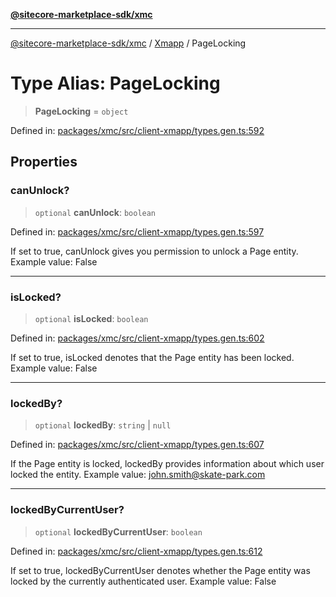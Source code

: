 [**@sitecore-marketplace-sdk/xmc**](../../../../README.md)

***

[@sitecore-marketplace-sdk/xmc](../../../../README.md) / [Xmapp](../README.md) / PageLocking

# Type Alias: PageLocking

> **PageLocking** = `object`

Defined in: [packages/xmc/src/client-xmapp/types.gen.ts:592](https://github.com/Sitecore/marketplace-sdk/blob/e3ec55ede335ad59ac5875d32f0d68c50e7bc899/packages/xmc/src/client-xmapp/types.gen.ts#L592)

## Properties

### canUnlock?

> `optional` **canUnlock**: `boolean`

Defined in: [packages/xmc/src/client-xmapp/types.gen.ts:597](https://github.com/Sitecore/marketplace-sdk/blob/e3ec55ede335ad59ac5875d32f0d68c50e7bc899/packages/xmc/src/client-xmapp/types.gen.ts#L597)

If set to true, canUnlock gives you permission to unlock a Page entity.
Example value: False

***

### isLocked?

> `optional` **isLocked**: `boolean`

Defined in: [packages/xmc/src/client-xmapp/types.gen.ts:602](https://github.com/Sitecore/marketplace-sdk/blob/e3ec55ede335ad59ac5875d32f0d68c50e7bc899/packages/xmc/src/client-xmapp/types.gen.ts#L602)

If set to true, isLocked denotes that the Page entity has been locked.
Example value: False

***

### lockedBy?

> `optional` **lockedBy**: `string` \| `null`

Defined in: [packages/xmc/src/client-xmapp/types.gen.ts:607](https://github.com/Sitecore/marketplace-sdk/blob/e3ec55ede335ad59ac5875d32f0d68c50e7bc899/packages/xmc/src/client-xmapp/types.gen.ts#L607)

If the Page entity is locked, lockedBy provides information about which user locked the entity.
Example value: john.smith@skate-park.com

***

### lockedByCurrentUser?

> `optional` **lockedByCurrentUser**: `boolean`

Defined in: [packages/xmc/src/client-xmapp/types.gen.ts:612](https://github.com/Sitecore/marketplace-sdk/blob/e3ec55ede335ad59ac5875d32f0d68c50e7bc899/packages/xmc/src/client-xmapp/types.gen.ts#L612)

If set to true, lockedByCurrentUser denotes whether the Page entity was locked by the currently authenticated user.
Example value: False
